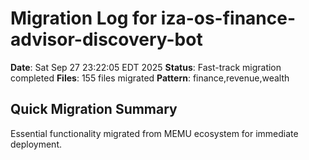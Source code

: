 # Migration Log for iza-os-finance-advisor-discovery-bot

**Date**: Sat Sep 27 23:22:05 EDT 2025
**Status**: Fast-track migration completed
**Files**:      155 files migrated
**Pattern**: finance,revenue,wealth

## Quick Migration Summary
Essential functionality migrated from MEMU ecosystem for immediate deployment.
